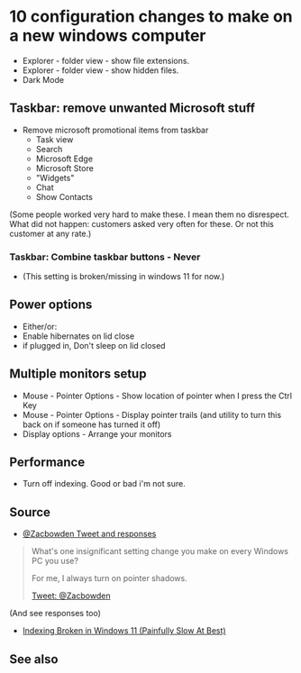 # 10 configuration changes to make on a new windows computer

- Explorer - folder view - show file extensions.
- Explorer - folder view - show hidden files.
- Dark Mode

## Taskbar: remove unwanted Microsoft stuff

- Remove microsoft promotional items from taskbar
	- Task view
	- Search
	- Microsoft Edge
	- Microsoft Store
	- "Widgets"
	- Chat
	- Show Contacts
	
(Some people worked very hard to make these. I mean them no disrespect. What did not happen: customers asked very often for these. Or not this customer at any rate.)

### Taskbar: Combine taskbar buttons - Never

- (This setting is broken/missing in windows 11 for now.)


## Power options

- Either/or:
 - Enable hibernates on lid close
  - if plugged in, Don't sleep on lid closed

## Multiple monitors setup

- Mouse - Pointer Options - Show location of pointer when I press the Ctrl Key
- Mouse - Pointer Options - Display pointer trails (and utility to turn this back on if someone has turned it off)
- Display options - Arrange your monitors


## Performance

- Turn off indexing. Good or bad i'm not sure.


## Source

- [@Zacbowden Tweet and responses](https://twitter.com/zacbowden/status/1494703111499304973?s=21)
> What's one insignificant setting change you make on every Windows PC you use?
>
> For me, I always turn on pointer shadows.
>
> [Tweet: @Zacbowden](https://twitter.com/zacbowden/status/1494703111499304973?s=21)

(And see responses too)

- [Indexing Broken in Windows 11 (Painfully Slow At Best)](https://answers.microsoft.com/en-us/windows/forum/all/indexing-broken-in-windows-11-painfully-slow-at/6ab8417e-d014-4596-85c1-fbfd9b61035c?auth=1)


## See also







